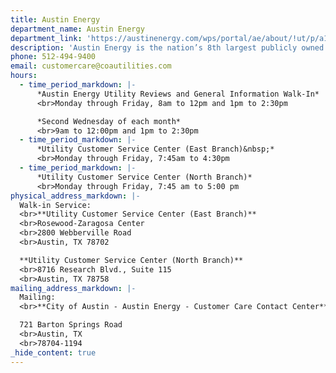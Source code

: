 ```yaml
---
title: Austin Energy
department_name: Austin Energy
department_link: 'https://austinenergy.com/wps/portal/ae/about/!ut/p/a1/jc_LDoIwEAXQb2HBlk55GHRXq_LQSOICsRuDpgIGCikF4t-LJu4kOrtJzs2dQQwliIm0L7JUFbVIy9fOZmfsOzZeAg7dDZ4D8fd2fKCB5WE8gtMIYGII_MofEXsTMF3Tp2AG0TpaQRBHMYm2FDxqfcB0RfjHkURcLDdDTPIbl1wanRyfy5Vq2oUOOgzDYKRdqwrBBZfZw7jWlQ7fgnndKpR886ipErg7Zb8jmvYEbArj_A!!/dl5/d5/L2dJQSEvUUt3QS80SmlFL1o2XzAyODJIQzAySUc3MjgwQUdDQks1Vk4xUTA0/'
description: 'Austin Energy is the nation’s 8th largest publicly owned electric utility, serving more than 1 million residents in Greater Austin.'
phone: 512-494-9400
email: customercare@coautilities.com
hours:
  - time_period_markdown: |-
      *Austin Energy Utility Reviews and General Information Walk-In*
      <br>Monday through Friday, 8am to 12pm and 1pm to 2:30pm

      *Second Wednesday of each month*
      <br>9am to 12:00pm and 1pm to 2:30pm
  - time_period_markdown: |-
      *Utility Customer Service Center (East Branch)&nbsp;*
      <br>Monday through Friday, 7:45am to 4:30pm
  - time_period_markdown: |-
      *Utility Customer Service Center (North Branch)*
      <br>Monday through Friday, 7:45 am to 5:00 pm
physical_address_markdown: |-
  Walk-in Service:
  <br>**Utility Customer Service Center (East Branch)**
  <br>Rosewood-Zaragosa Center
  <br>2800 Webberville Road
  <br>Austin, TX 78702

  **Utility Customer Service Center (North Branch)**
  <br>8716 Research Blvd., Suite 115
  <br>Austin, TX 78758
mailing_address_markdown: |-
  Mailing:
  <br>**City of Austin - Austin Energy - Customer Care Contact Center**

  721 Barton Springs Road
  <br>Austin, TX
  <br>78704-1194
_hide_content: true
---
```


